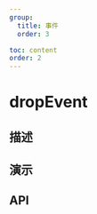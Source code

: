 ```yaml
---
group:
  title: 事件
  order: 3

toc: content
order: 2
---
```



# dropEvent


## 描述

## 演示
  <code src="./demo/dropEventDemo"></code>

## API